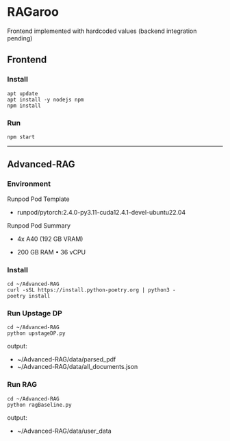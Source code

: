 # RAGaroo
Frontend implemented with hardcoded values (backend integration pending)

## Frontend
### Install
```
apt update
apt install -y nodejs npm
npm install
```

### Run
```
npm start
```
----
## Advanced-RAG

### Environment
Runpod Pod Template

- runpod/pytorch:2.4.0-py3.11-cuda12.4.1-devel-ubuntu22.04

Runpod Pod Summary

- 4x A40 (192 GB VRAM)

- 200 GB RAM • 36 vCPU

### Install
```
cd ~/Advanced-RAG
curl -sSL https://install.python-poetry.org | python3 -
poetry install
```

### Run Upstage DP
```
cd ~/Advanced-RAG
python upstageDP.py
```
output:
- ~/Advanced-RAG/data/parsed_pdf
- ~/Advanced-RAG/data/all_documents.json

### Run RAG
```
cd ~/Advanced-RAG
python ragBaseline.py
```
output:
- ~/Advanced-RAG/data/user_data
